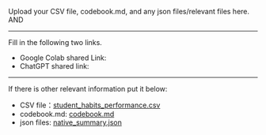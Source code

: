 

Upload your CSV file, codebook.md, and any json files/relevant files here. AND 

---
Fill in the following two links.

 - Google Colab shared Link:  
 - ChatGPT shared link:  


---
If there is other relevant information put it below:
 - CSV file：[student_habits_performance.csv](https://github.com/user-attachments/files/20497376/student_habits_performance.csv)
 - codebook.md: [codebook.md](https://github.com/user-attachments/files/20497475/codebook.md)
 - json files: [native_summary.json](https://github.com/user-attachments/files/20497480/native_summary.json)



